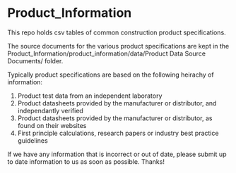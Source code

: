 # Product_Information

This repo holds csv tables of common construction product specifications.

The source documents for the various product specifications are kept in the Product_Information/product_information/data/Product Data Source Documents/ folder.

Typically product specifications are based on the following heirachy of information:
1. Product test data from an independent laboratory
2. Product datasheets provided by the manufacturer or distributor, and independantly verified
3. Product datasheets provided by the manufacturer or distributor, as found on their websites
4. First principle calculations, research papers or industry best practice guidelines

If we have any information that is incorrect or out of date, please submit up to date information to us as soon as possible. Thanks!
